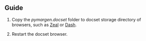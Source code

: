 ## Guide 

1. Copy the *pymargen.docset* folder to docset storage directory of browsers, such as [Zeal](https://zealdocs.org/) or [Dash](https://kapeli.com/dash).

2. Restart the docset browser.
